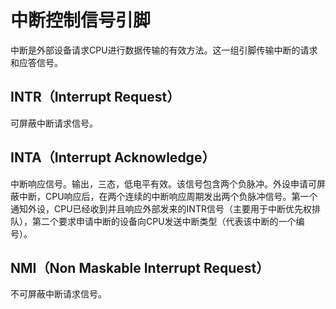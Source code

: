 # 中断控制信号引脚

   中断是外部设备请求CPU进行数据传输的有效方法。这一组引脚传输中断的请求和应答信号。

## INTR（Interrupt Request） 

可屏蔽中断请求信号。

## INTA（Interrupt Acknowledge）

 中断响应信号。输出，三态，低电平有效。该信号包含两个负脉冲。外设申请可屏蔽中断，CPU响应后，在两个连续的中断响应周期发出两个负脉冲信号。第一个通知外设，CPU已经收到并且响应外部发来的INTR信号（主要用于中断优先权排队），第二个要求申请中断的设备向CPU发送中断类型（代表该中断的一个编号）。

## NMI（Non Maskable Interrupt Request） 

不可屏蔽中断请求信号。
